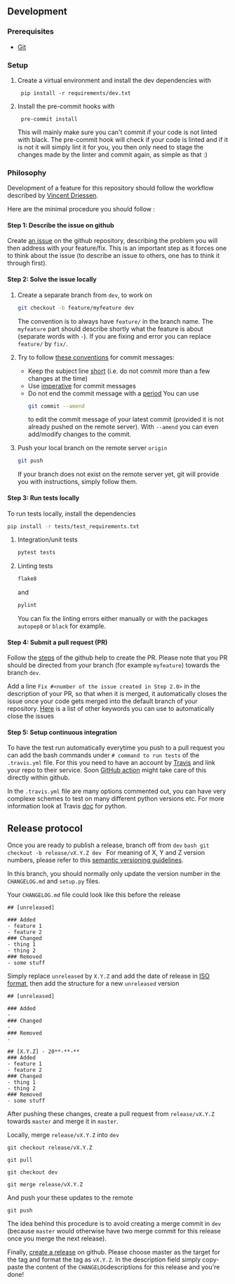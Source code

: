 ## Development

### Prerequisites

- [Git](https://git-scm.com/)


### Setup

1. Create a virtual environment and install the dev dependencies with

        pip install -r requirements/dev.txt

2. Install the pre-commit hooks with

        pre-commit install

   This will mainly make sure you can't commit if your code is not linted with black.
   The pre-commit hook will check if your code is linted and if it is not it will simply lint it for you, you then only need to stage the changes made by the linter and commit again, as simple as that :)


### Philosophy

Development of a feature for this repository should follow the workflow described
by [Vincent Driessen](https://nvie.com/posts/a-successful-git-branching-model/).

Here are the minimal procedure you should follow :

#### Step 1: Describe the issue on github

Create [an issue](https://help.github.com/en/articles/creating-an-issue)
on the github repository, describing the problem you will then address
with your feature/fix. This is an important step as it forces one to
think about the issue (to describe an issue to others, one has to think
it through first).

#### Step 2: Solve the issue locally

1. Create a separate branch from `dev`, to work on
    ```bash
    git checkout -b feature/myfeature dev
    ```
    The convention is to always have `feature/` in the branch name. The `myfeature` part should describe shortly what the feature is about (separate words with `-`).
    If you are fixing and error you can replace `feature/` by `fix/`.
2. Try to follow [these conventions](https://chris.beams.io/posts/git-commit) for commit messages:
    - Keep the subject line [short](https://chris.beams.io/posts/git-commit/#limit-50) (i.e. do not commit more than a few changes at the time)
    - Use [imperative](https://chris.beams.io/posts/git-commit/#imperative) for commit messages
    - Do not end the commit message with a [period](https://chris.beams.io/posts/git-commit/#end)
        You can use
        ```bash
        git commit --amend
        ```
        to edit the commit message of your latest commit (provided it is not already pushed on the remote server).
        With `--amend` you can even add/modify changes to the commit.

3. Push your local branch on the remote server `origin`
    ```bash
    git push
    ```
    If your branch does not exist on the remote server yet, git will provide you with instructions, simply follow them.


#### Step 3: Run tests locally

To run tests locally, install the dependencies
```bash
pip install -r tests/test_requirements.txt
```

1. Integration/unit tests
    ```bash
    pytest tests
    ```
2.  Linting tests
    ```bash
    flake8
    ```
    and
    ```bash
    pylint
    ```
    You can fix the linting errors either manually or with the packages
    `autopep8` or `black` for example.

#### Step 4: Submit a pull request (PR)

Follow the [steps](https://help.github.com/en/articles/creating-a-pull-request) of the github help to create the PR.
Please note that you PR should be directed from your branch (for example `myfeature`) towards the branch `dev`.

Add a line `Fix #<number of the issue created in Step 2.0>` in the
description of your PR, so that when it is merged, it automatically
closes the issue once your code gets merged into the default branch of
your repository.
[Here](https://help.github.com/en/github/managing-your-work-on-github/closing-issues-using-keywords)
is a list of other keywords you can use to automatically close the
issues

#### Step 5: Setup continuous integration

To have the test run automatically everytime you push to a pull request
you can add the bash commands under `# command to run tests` of the
`.travis.yml` file. For this you need to have an account by
[Travis](https://travis-ci.org/) and link your repo to their service.
Soon [GitHub action](https://github.com/features/actions) might take
care of this directly within github.

In the `.travis.yml` file are many options commented out, you can have
very complexe schemes to test on many different python versions etc. For
more information look at Travis
[doc](https://docs.travis-ci.com/user/languages/python/) for python.

## Release protocol

Once you are ready to publish a release, branch off from `dev`
    ```bash
    git checkout -b release/vX.Y.Z dev
    ```
For meaning of X, Y and Z version numbers, please refer to this [semantic versioning guidelines](https://semver.org/spec/v2.0.0.html).

In this branch, you should normally only update the version number in the `CHANGELOG.md` and `setup.py` files.

Your `CHANGELOG.md` file could look like this before the release
```
## [unreleased]

### Added
- feature 1
- feature 2
### Changed
- thing 1
- thing 2
### Removed
- some stuff
```

Simply replace `unreleased` by `X.Y.Z` and add the date of release in [ISO format](https://xkcd.com/1179/), then add the structure for a new `unreleased` version

```
## [unreleased]

### Added
-
### Changed
-
### Removed
-

## [X.Y.Z] - 20**-**-**
### Added
- feature 1
- feature 2
### Changed
- thing 1
- thing 2
### Removed
- some stuff
```

After pushing these changes, create a pull request from `release/vX.Y.Z` towards `master` and merge it in `master`.

Locally, merge `release/vX.Y.Z` into `dev`
```
git checkout release/vX.Y.Z
```

```
git pull
```

```
git checkout dev
```

```
git merge release/vX.Y.Z
```
And push your these updates to the remote
```
git push
```

The idea behind this procedure is to avoid creating a merge commit in `dev` (because `master` would otherwise have two merge commit for this release once you merge the next release).

Finally, [create a release](https://help.github.com/en/github/administering-a-repository/creating-releases) on github. Please choose master as the target for the tag and format the tag as `vX.Y.Z`. In the description field simply copy-paste the content of the `CHANGELOG`descriptions for this release and you're done!
